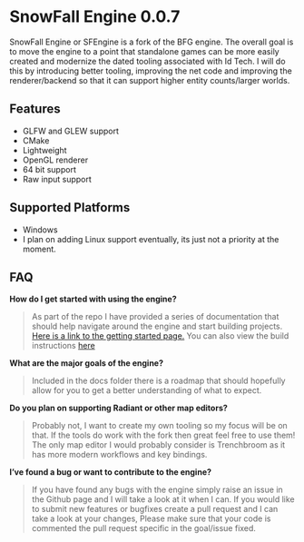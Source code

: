 # SnowFall Engine 0.0.7

SnowFall Engine or SFEngine is a fork of the BFG engine. The overall goal is to move the engine to a point that
standalone games can be more easily created and modernize the dated tooling associated with Id Tech. I will do this by
introducing better tooling, improving the net code and improving the renderer/backend so that it can support higher
entity counts/larger worlds.

## Features

- GLFW and GLEW support
- CMake
- Lightweight
- OpenGL renderer
- 64 bit support
- Raw input support

## Supported Platforms

- Windows
- I plan on adding Linux support eventually, its just not a priority at the moment.

## FAQ

**How do I get started with using the engine?**

> As part of the repo I have provided a series of documentation that should help navigate around the engine and start
> building projects. [Here is a link to the getting started page.](docs/GettingStarted.md)
> You can also view the build instructions [here](docs/BuildGuide.md)
>

**What are the major goals of the engine?**

> Included in the docs folder there is a roadmap that should hopefully allow for you to get a better understanding of
> what to expect.
>

**Do you plan on supporting Radiant or other map editors?**

> Probably not, I want to create my own tooling so my focus will be on that. If the tools do work with the fork then
> great feel free to use them! The only map editor I would probably consider is Trenchbroom as it has more modern
> workflows and key bindings.
>

**I’ve found a bug or want to contribute to the engine?**

> If you have found any bugs with the engine simply raise an issue in the Github page and I will take a look at it when
> I can. If you would like to submit new features or bugfixes create a pull request and I can take a look at your
> changes,
> Please make sure that your code is commented the pull request specific in the goal/issue fixed.
>